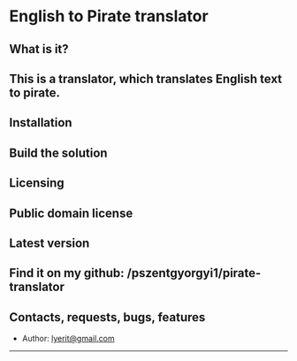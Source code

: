 # English to Pirate translator

## What is it?

This is a translator, which translates English text to pirate.  
-----------
## Installation

Build the solution
------------
## Licensing

Public domain license
------------
## Latest version

Find it on my github: 
/pszentgyorgyi1/pirate-translator
-----------
## Contacts, requests, bugs, features

* Author: lyerit@gmail.com
-----------
